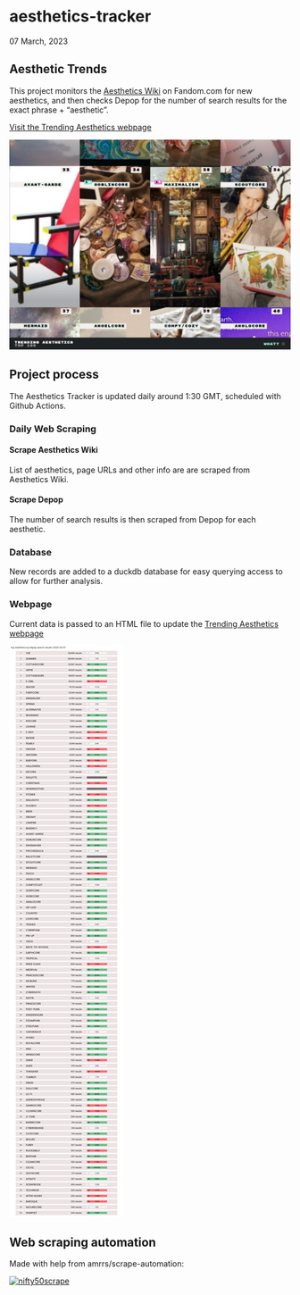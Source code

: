 aesthetics-tracker
================
07 March, 2023

## Aesthetic Trends

This project monitors the [Aesthetics
Wiki](https://aesthetics.fandom.com/wiki/Aesthetics_Wiki) on Fandom.com
for new aesthetics, and then checks Depop for the number of search
results for the exact phrase + “aesthetic”.

[Visit the Trending Aesthetics
webpage](https://filmicaesthetic.github.io/aesthetics-tracker)

[![](assets/img/webpage_screenshot.jpg)](https://filmicaesthetic.github.io/aesthetics-tracker)

## Project process

The Aesthetics Tracker is updated daily around 1:30 GMT, scheduled with
Github Actions.

### Daily Web Scraping

#### Scrape Aesthetics Wiki

List of aesthetics, page URLs and other info are are scraped from
Aesthetics Wiki.

#### Scrape Depop

The number of search results is then scraped from Depop for each
aesthetic.

### Database

New records are added to a duckdb database for easy querying access to
allow for further analysis.

### Webpage

Current data is passed to an HTML file to update the [Trending
Aesthetics
webpage](https://filmicaesthetic.github.io/aesthetics-tracker)

![](README_files/figure-gfm/unnamed-chunk-3-1.png)<!-- -->

## Web scraping automation

Made with help from amrrs/scrape-automation:

[![nifty50scrape](https://github.com/amrrs/scrape-automation/actions/workflows/main.yml/badge.svg)](https://github.com/amrrs/scrape-automation/actions/workflows/main.yml)
